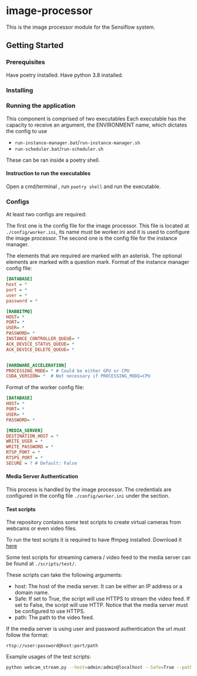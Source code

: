 # image-processor

This is the image processor module for the Sensiflow system.

## Getting Started

### Prerequisites

Have poetry installed.
Have python 3.8 installed.

### Installing

### Running the application

This component is comprised of two executables
Each executable has the capacity to receive an argument, the ENVIRONMENT name, which dictates the config to use

- `run-instance-manager.bat`/`run-instance-manager.sh`
- `run-scheduler.bat`/`run-scheduler.sh`

These can be ran inside a poetry shell.

#### Instruction to run the executables

Open a cmd/terminal , run `poetry shell` and run the executable.

### Configs

At least two configs are required:

The first one is the config file for the image processor. This file is located at `./config/worker.ini`, its name must be worker.ini and it is used to configure the image processor.
The second one is the config file for the instance manager.

The elements that are required are marked with an asterisk.
The optional elements are marked with a question mark.
Format of the instance manager config file:

```ini
[DATABASE]
host = *
port = *
user = *
password = *

[RABBITMQ]
HOST= *
PORT= *
USER= *
PASSWORD= *
INSTANCE_CONTROLLER_QUEUE= *
ACK_DEVICE_STATUS_QUEUE= *
ACK_DEVICE_DELETE_QUEUE= *


[HARDWARE_ACCELERATION]
PROCESSING_MODE= * # Could be either GPU or CPU
CUDA_VERSION= *  # Not necessary if PROCESSING_MODE=CPU
```

Format of the worker config file:

```ini
[DATABASE]
HOST= *
PORT= *
USER= *
PASSWORD= *

[MEDIA_SERVER]
DESTINATION_HOST = *
WRITE_USER = *
WRITE_PASSWORD = *
RTSP_PORT = *
RTSPS_PORT = *
SECURE = ? # Default: False


```

#### Media Server Authentication

This process is handled by the image processor.
The credentials are configured in the config file `./config/worker.ini` under the section.


#### Test scripts

The repository contains some test scripts to create virtual cameras from webcams or even video files.

To run the test scripts it is required to have ffmpeg installed. Download it [here](https://ffmpeg.org/download.html)

Some test scripts for streaming camera / video feed to the media server can be found at `./scripts/test/`.

These scripts can take the following arguments:
- host: The host of the media server. It can be either an IP address or a domain name.
- Safe: If set to True, the script will use HTTPS to stream the video feed. If set to False, the script will use HTTP. Notice that the media server must be configured to use HTTPS.
- path: The path to the video feed.

If the media server is using user and password authentication the url must follow the format:

```
rtsp://user:password@host:port/path
```

Example usages of the test scripts:

```bash
python webcam_stream.py --host=admin:admin@localhost --Safe=True --path=test 
```
